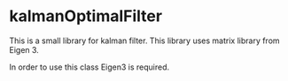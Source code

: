 # kalmanOptimalFilter
This is a small library for kalman filter. This library uses matrix library from Eigen 3. 

In order to use this class Eigen3 is required.
